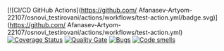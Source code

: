 [![CI/CD GitHub Actions](https://github.com/ Afanasev-Artyom-22107/osnovi_testirovani/actions/workflows/test-action.yml/badge.svg)]
(https://github.com/ Afanasev-Artyom-22107/osnovi_testirovani/actions/workflows/test-action.yml)
[![Coverage Status](https://coveralls.io/repos/github/Afanasev-Artyom-22107/osnovi_testirovani/badge.svg?branch=main)](https://coveralls.io/github/Afanasev-Artyom-22107/osnovi_testirovani?branch=main)
[![Quality Gate](https://sonarcloud.io/api/project_badges/measure?project=Afanasev-Artyom-22107_osnovi_testirovani&metric=alert_status)](https://sonarcloud.io/dashboard?id=Afanasev-Artyom-22107_osnovi_testirovani)
[![Bugs](https://sonarcloud.io/api/project_badges/measure?project=Afanasev-Artyom-22107_osnovi_testirovani&metric=bugs)](https://sonarcloud.io/summary/new_code?id=Afanasev-Artyom-22107_osnovi_testirovani)
[![Code smells](https://sonarcloud.io/api/project_badges/measure?project=gagarin221072022_task1&metric=code_smells)](https://sonarcloud.io/dashboard?id=Afanasev-Artyom-22107_osnovi_testirovani)
